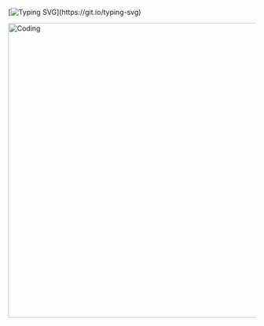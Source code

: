 [![Typing SVG](https://readme-typing-svg.demolab.com/?lines=Hello+There+!!!+I'm+Mohamad+Beigi;I'm+A+Java+Developer+.)](https://git.io/typing-svg)

<img align="left" alt="Coding" width="600" src="https://github.com/mohamadMehdiBeigi/mohamadMehdiBeigi/blob/main/image-asset.gif">
